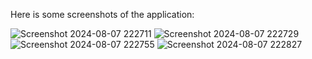 Here is some screenshots of the application:

![Screenshot 2024-08-07 222711](https://github.com/user-attachments/assets/d1246fc8-cfd4-48f6-b349-8784470cea9a)
![Screenshot 2024-08-07 222729](https://github.com/user-attachments/assets/49bbd6f7-1e90-4ea0-9742-b4ceb2be71eb)
![Screenshot 2024-08-07 222755](https://github.com/user-attachments/assets/8ed80521-958f-4667-805d-987a934b159a)
![Screenshot 2024-08-07 222827](https://github.com/user-attachments/assets/f3056f50-89d1-404f-a0c3-99a9a1736c57)
